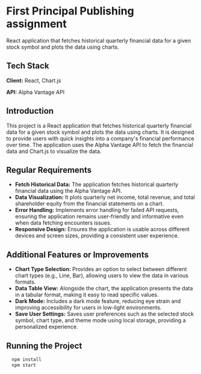 # First Principal Publishing assignment

React application that fetches historical quarterly financial data for a given stock symbol and plots the data using charts.

## Tech Stack

**Client:** React, Chart.js

**API:** Alpha Vantage API

## Introduction

This project is a React application that fetches historical quarterly financial data for a given stock symbol and plots the data using charts. It is designed to provide users with quick insights into a company's financial performance over time. The application uses the Alpha Vantage API to fetch the financial data and Chart.js to visualize the data.

## Regular Requirements

- **Fetch Historical Data:** The application fetches historical quarterly financial data using the Alpha Vantage API.
- **Data Visualization:** It plots quarterly net income, total revenue, and total shareholder equity from the financial statements on a chart.
- **Error Handling:** Implements error handling for failed API requests, ensuring the application remains user-friendly and informative even when data fetching encounters issues.
- **Responsive Design:** Ensures the application is usable across different devices and screen sizes, providing a consistent user experience.

## Additional Features or Improvements

- **Chart Type Selection:** Provides an option to select between different chart types (e.g., Line, Bar), allowing users to view the data in various formats.
- **Data Table View:** Alongside the chart, the application presents the data in a tabular format, making it easy to read specific values.
- **Dark Mode:** Includes a dark mode feature, reducing eye strain and improving accessibility for users in low-light environments.
- **Save User Settings:** Saves user preferences such as the selected stock symbol, chart type, and theme mode using local storage, providing a personalized experience.

## Running the Project

```bash
  npm install
  npm start
```
